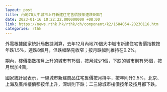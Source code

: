 ```yaml
---
layout: post
title: 內地70大中城市上月新建住宅售價按年連跌8個月
date: 2023-01-16 10:22:22.000000000 +08:00
link: https://news.rthk.hk/rthk/ch/component/k2/1684054-20230116.htm
categories: rthk
---
```


外電根據國家統計局數據測算，去年12月內地70個大中城市新建住宅售價指數按年跌1.5%，連跌8個月，但跌幅略見收窄；按月跌幅則維持在0.2%。

期內，樓價指數按月上升的城市有15個，按月減少1個，下跌的城市則有55個，按月增加4個。

國家統計局表示，一線城市新建商品住宅售價按月持平，按年則升2.5%，北京、上海及廣州樓價都按年上升，深圳則下跌；二三線城市樓價按年及按月都下跌。
